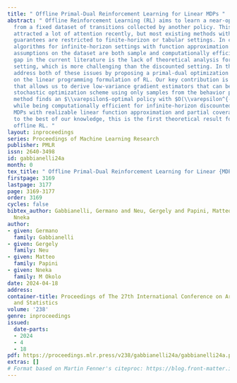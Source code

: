 ```yaml
---
title: " Offline Primal-Dual Reinforcement Learning for Linear MDPs "
abstract: " Offline Reinforcement Learning (RL) aims to learn a near-optimal policy
  from a fixed dataset of transitions collected by another policy. This problem has
  attracted a lot of attention recently, but most existing methods with strong theoretical
  guarantees are restricted to finite-horizon or tabular settings. In contrast, few
  algorithms for infinite-horizon settings with function approximation and minimal
  assumptions on the dataset are both sample and computationally efficient. Another
  gap in the current literature is the lack of theoretical analysis for the average-reward
  setting, which is more challenging than the discounted setting. In this paper, we
  address both of these issues by proposing a primal-dual optimization method based
  on the linear programming formulation of RL. Our key contribution is a new reparametrization
  that allows us to derive low-variance gradient estimators that can be used in a
  stochastic optimization scheme using only samples from the behavior policy. Our
  method finds an $\\varepsilon$-optimal policy with $O(\\varepsilon^{-4})$ samples,
  while being computationally efficient for infinite-horizon discounted and average-reward
  MDPs with realizable linear function approximation and partial coverage. Moreover,
  to the best of our knowledge, this is the first theoretical result for average-reward
  offline RL. "
layout: inproceedings
series: Proceedings of Machine Learning Research
publisher: PMLR
issn: 2640-3498
id: gabbianelli24a
month: 0
tex_title: " Offline Primal-Dual Reinforcement Learning for Linear {MDPs} "
firstpage: 3169
lastpage: 3177
page: 3169-3177
order: 3169
cycles: false
bibtex_author: Gabbianelli, Germano and Neu, Gergely and Papini, Matteo and M Okolo,
  Nneka
author:
- given: Germano
  family: Gabbianelli
- given: Gergely
  family: Neu
- given: Matteo
  family: Papini
- given: Nneka
  family: M Okolo
date: 2024-04-18
address:
container-title: Proceedings of The 27th International Conference on Artificial Intelligence
  and Statistics
volume: '238'
genre: inproceedings
issued:
  date-parts:
  - 2024
  - 4
  - 18
pdf: https://proceedings.mlr.press/v238/gabbianelli24a/gabbianelli24a.pdf
extras: []
# Format based on Martin Fenner's citeproc: https://blog.front-matter.io/posts/citeproc-yaml-for-bibliographies/
---
```

